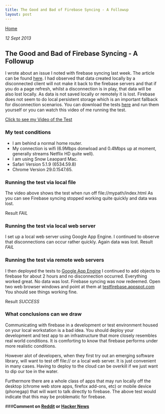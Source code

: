 ```yaml
---
title: The Good and Bad of Firebase Syncing - A Followup
layout: post
---
```

                                                                                                
[Home](http://nigelkelly.github.io)

*12 Sept 2013*
## The Good and Bad of Firebase Syncing - A Followup

I wrote about an issue I noted with firebase syncing last week. The article can be found [here](http://nigelkelly.github.io/the-good-and-bad-parts-of-firebase-syncing-part1.html). I had observed that data created locally by a disconnected client will not make it back to the firebase servers and that if you do a page refresh, whilst a disconnection is in play, that data will be also lost locally. As data is not saved locally or remotely it is lost. Firebase does not seem to do local persistent storage which is an important fallback for disconnection scenarios. You can download the tests [here](https://github.com/nigelkelly/firebase-tests) and run them yourself or you can watch this video of me running the test.

[Click to see my Video of the Test](https://youtube.googleapis.com/v/q_A732VS6C8%26hl=en%26fs=1)

### My test conditions

* I am behind a normal home router. 
* My connection is wifi (6.9Mbps donwload and 0.4Mbps up at moment, generally streams Netflix HD quite well). 
* I am using Snow Leaopard Mac.
* Safari Version 5.1.9 (6534.59.8) 
* Chrome Version 29.0.1547.65. 

### Running the test via local file

The video above shows the test when run off file://mypath/index.html
As you can see Firebase syncing stopped working quite quickly and data was lost.

Result *FAIL*

### Running the test via local web server 

I set up a local web server using Google App Engine. I continued to observe that disconnections can occur rather quickly. Again data was lost.
Result *FAIL*

### Running the test via remote web servers 

I then deployed the tests to [Google App Engine](http://testfirebase.appspot.com) I continued to add objects to firebase for about 2 hours and no disconnection occurred. Everything worked great. No data was lost. Firebase syncing was now redeemed.
Open two web browser windows and point at them at [testfirebase.appspot.com](http://testfirebase.appspot.com) You should see things working fine.

Result *SUCCESS*

### What conclusions can we draw

Communicating with firebase in a development or test environment housed on your local workstation is a bad idea. You should deploy your development and test app to an infrastructure that more closely resembles real world conditions. It is comforting to know that firebase performs under more realistic conditions.

However alot of developers, when they first try out an emerging software library, will want to test off file:// or a local web server. It is just convenient in many cases. Having to deploy to the cloud can be overkill if we just want to dip our toe in the water.

Furthermore there are a whole class of apps that may run locally off the desktop (chrome web store apps, firefox add-ons, etc) or mobile device (phonegap) that will want to talk directly to firebase. The above test would indicate that this may be problematic for firebase.

###**Comment on [Reddit](http://www.reddit.com/r/javascript/comments/1lsb5q/the_dark_side_of_firebase_syncing_test_procedure/) or [Hacker News](https://news.ycombinator.com/item?id=6334385)**